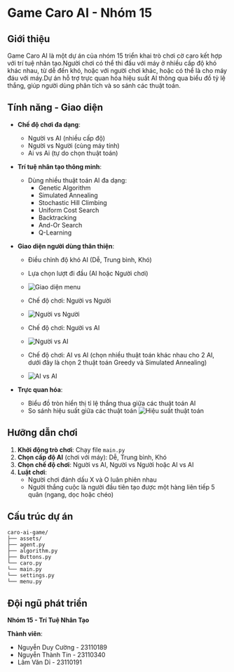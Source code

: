 # Game Caro AI - Nhóm 15

## Giới thiệu

Game Caro AI là một dự án của nhóm 15 triển khai trò chơi cờ caro kết hợp với trí tuệ nhân tạo.Người chơi có thể thi đấu với máy ở nhiều cấp độ khó khác nhau, từ dễ đến khó, hoặc với người chơi khác, hoặc có thể là cho máy đáu với máy.Dự án hỗ trợ trực quan hóa hiệu suất AI thông qua biểu đồ tỷ lệ thắng, giúp người dùng phân tích và so sánh các thuật toán.

## Tính năng - Giao diện

- **Chế độ chơi đa dạng**:
  - Người vs AI (nhiều cấp độ)
  - Người vs Người (cùng máy tính)
  - Ai vs Ai (tự do chọn thuật toán)

- **Trí tuệ nhân tạo thông minh**:
  - Dùng nhiều thuật toán AI đa dạng: 
    + Genetic Algorithm
    + Simulated Annealing
    + Stochastic Hill Climbing
    + Uniform Cost Search
    + Backtracking
    + And-Or Search
    + Q-Learning

- **Giao diện người dùng thân thiện**:
  - Điều chỉnh độ khó AI (Dễ, Trung bình, Khó)
  - Lựa chọn lượt đi đầu (AI hoặc Người chơi)
  
  - ![Giao diện menu](https://media2.giphy.com/media/v1.Y2lkPTc5MGI3NjExMzZ1djk4ejkxZjJtZms5bzFuZnBuZHRsaXV0aGtzcnV1cmZrZ3ppMiZlcD12MV9pbnRlcm5hbF9naWZfYnlfaWQmY3Q9Zw/bKhSNCiacGIipyIY9f/giphy.gif)

  - Chế độ chơi: Người vs Người
  - ![Người vs Người](https://media4.giphy.com/media/v1.Y2lkPTc5MGI3NjExYW12OHM1cXh6OXN3cTBtM2ptdDMxcmQ0b28zdHlndnF1Y2w3dXJzaCZlcD12MV9pbnRlcm5hbF9naWZfYnlfaWQmY3Q9Zw/iATf6JY9q5srhFi39r/giphy.gif)

  - Chế độ chơi: Người vs AI
  - ![Người vs AI](https://media1.giphy.com/media/v1.Y2lkPTc5MGI3NjExMmZndGJhNXl6bDFzeTVxYjluamU3eXFteHZjZDNoaHB0OXlsbWFobSZlcD12MV9pbnRlcm5hbF9naWZfYnlfaWQmY3Q9Zw/1q23tkZhpdGtBucVuf/giphy.gif)
 
  - Chế độ chơi: AI vs AI (chọn nhiều thuật toán khác nhau cho 2 AI, dưới đây là chọn 2 thuật toán Greedy và Simulated Annealing)
  - ![AI vs AI](https://media3.giphy.com/media/v1.Y2lkPTc5MGI3NjExdXk3MTh4cDR0bzUzNWU1YTQ5Y2xlaGNzMWg4ZjludDMwaDR1N3N2eSZlcD12MV9pbnRlcm5hbF9naWZfYnlfaWQmY3Q9Zw/NuJkH84UgzmfzQcGH3/giphy.gif)

- **Trực quan hóa**:
  - Biểu đồ tròn hiển thị tỉ lệ thắng thua giữa các thuật toán AI
  - So sánh hiệu suất giữa các thuật toán
  ![Hiệu suất thuật toán](https://github.com/user-attachments/assets/c4d401bd-5deb-4d33-af45-99055e1bd841)


## Hưỡng dẫn chơi

1. **Khởi động trò chơi**: Chạy file `main.py`
2. **Chọn cấp độ AI** (chơi với máy): Dễ, Trung bình, Khó
3. **Chọn chế độ chơi**: Người vs AI, Người vs Người hoặc AI vs AI
4. **Luật chơi**: 
   - Người chơi đánh dấu X và O luân phiên nhau
   - Người thắng cuộc là người đầu tiên tạo được một hàng liên tiếp 5 quân (ngang, dọc hoặc chéo)

## Cấu trúc dự án

```
caro-ai-game/
├── assets/
├── agent.py
├── algorithm.py  
├── Buttons.py
└── caro.py
└── main.py
└── settings.py
└── menu.py            
```

## Đội ngũ phát triển

**Nhóm 15 - Trí Tuệ Nhân Tạo**

**Thành viên**:
  - Nguyễn Duy Cường - 23110189
  - Nguyễn Thành Tin - 23110340
  - Lâm Văn Dỉ - 23110191





